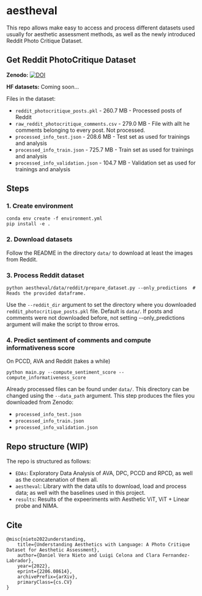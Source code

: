 # aestheval

This repo allows make easy to access and process different datasets used usually for aesthetic assessment methods, as well as the newly introduced Reddit Photo Critique Dataset.

## Get Reddit PhotoCritique Dataset
__Zenodo:__ [![DOI](https://zenodo.org/badge/DOI/10.5281/zenodo.6656802.svg)](https://doi.org/10.5281/zenodo.6656802)


__HF datasets:__ Coming soon...

Files in the dataset:

- ``reddit_photocritique_posts.pkl`` - 260.7 MB - Processed posts of Reddit
- ``raw_reddit_photocritique_comments.csv`` - 279.0 MB - File with allt he comments belonging to every post. Not processed.
- ``processed_info_test.json`` - 208.6 MB - Test set as used for trainings and analysis	
- ``processed_info_train.json`` - 725.7 MB 	- Train set as used for trainings and analysis
- ``processed_info_validation.json`` - 104.7 MB - Validation set as used for trainings and analysis



## Steps

### 1. Create environment

```
conda env create -f environment.yml
pip install -e .
```

### 2. Download datasets

Follow the README in the directory `data/` to download at least the images from Reddit.

### 3. Process Reddit dataset

```
python aestheval/data/reddit/prepare_dataset.py --only_predictions  # Reads the provided dataframe.
```

Use the `--reddit_dir` argument to set the directory where you downloaded ``reddit_photocritique_posts.pkl`` file. Default is `data/`. If posts and comments were not downloaded before, not setting --only_predictions argument will make the script to throw erros.

### 4. Predict sentiment of comments and compute informativeness score

On PCCD, AVA and Reddit (takes a while)

```
python main.py --compute_sentiment_score --compute_informativeness_score
```

Already processed files can be found under `data/`. This directory can be changed using the `--data_path` argument. This step produces the files you downloaded from Zenodo:
- ``processed_info_test.json`` 
- ``processed_info_train.json`` 
- ``processed_info_validation.json``

## Repo structure (WIP)

The repo is structured as follows:
- `EDAs`: Exploratory Data Analysis of AVA, DPC, PCCD and RPCD, as well as the concatenation of them all.
- `aestheval`: Library with the data utils to download, load and process data; as well with the baselines used in this project.
- `results`: Results of the expeeriments with Aesthetic ViT, ViT + Linear probe and NIMA.


## Cite
```
@misc{nieto2022understanding,
    title={Understanding Aesthetics with Language: A Photo Critique Dataset for Aesthetic Assessment},
    author={Daniel Vera Nieto and Luigi Celona and Clara Fernandez-Labrador},
    year={2022},
    eprint={2206.08614},
    archivePrefix={arXiv},
    primaryClass={cs.CV}
}
```
